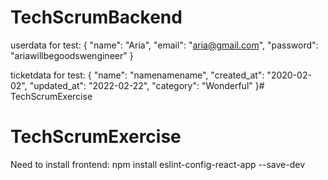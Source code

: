 # TechScrumBackend

userdata for test:
{
    "name": "Aria",
    "email": "aria@gmail.com",
    "password": "ariawillbegoodswengineer"
}


ticketdata for test:
{
    "name": "namenamename",
    "created_at": "2020-02-02",
    "updated_at": "2022-02-22",
    "category": "Wonderful"
}# TechScrumExercise
# TechScrumExercise

Need to install frontend:
npm install eslint-config-react-app --save-dev

